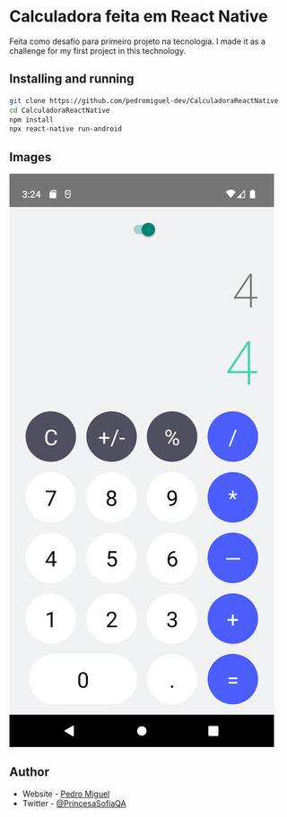# Calculadora feita em React Native

Feita como desafio para primeiro projeto na tecnologia.
I made it as a challenge for my first project in this technology.

## Installing and running

```bash
git clone https://github.com/pedromiguel-dev/CalculadoraReactNative
cd CalculadoraReactNative
npm install
npx react-native run-android
```

## Images
![Showing Emulator](./pictures/Screenshot_1678386288.png 'Emulator')

## Author

- Website - [Pedro Miguel](https://github.com/pedromiguel-dev)
- Twitter - [@PrincesaSofiaQA](https://twitter.com/PrincesaSofiaQA)
